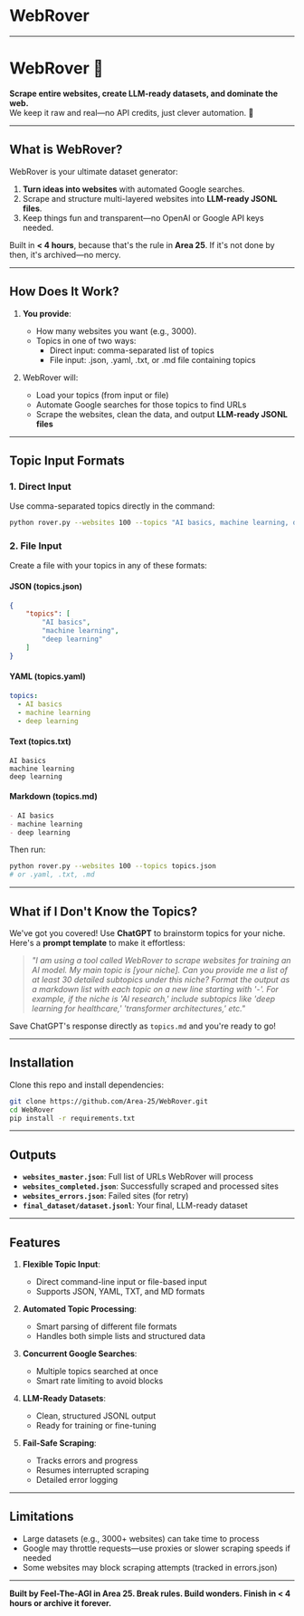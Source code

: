 # **WebRover**

---

# WebRover 🚀  
**Scrape entire websites, create LLM-ready datasets, and dominate the web.**  
We keep it raw and real—no API credits, just clever automation. 🤖  

---

## **What is WebRover?**
WebRover is your ultimate dataset generator:  
1. **Turn ideas into websites** with automated Google searches.  
2. Scrape and structure multi-layered websites into **LLM-ready JSONL files**.  
3. Keep things fun and transparent—no OpenAI or Google API keys needed.  

Built in **< 4 hours**, because that's the rule in **Area 25**. If it's not done by then, it's archived—no mercy.

---

## **How Does It Work?**
1. **You provide**:
   - How many websites you want (e.g., 3000).  
   - Topics in one of two ways:
     - Direct input: comma-separated list of topics
     - File input: .json, .yaml, .txt, or .md file containing topics

2. WebRover will:
   - Load your topics (from input or file)
   - Automate Google searches for those topics to find URLs
   - Scrape the websites, clean the data, and output **LLM-ready JSONL files**

---

## **Topic Input Formats**

### **1. Direct Input**
Use comma-separated topics directly in the command:
```bash
python rover.py --websites 100 --topics "AI basics, machine learning, deep learning"
```

### **2. File Input**
Create a file with your topics in any of these formats:

#### JSON (topics.json)
```json
{
    "topics": [
        "AI basics",
        "machine learning",
        "deep learning"
    ]
}
```

#### YAML (topics.yaml)
```yaml
topics:
  - AI basics
  - machine learning
  - deep learning
```

#### Text (topics.txt)
```text
AI basics
machine learning
deep learning
```

#### Markdown (topics.md)
```markdown
- AI basics
- machine learning
- deep learning
```

Then run:
```bash
python rover.py --websites 100 --topics topics.json
# or .yaml, .txt, .md
```

---

## **What if I Don't Know the Topics?**
We've got you covered! Use **ChatGPT** to brainstorm topics for your niche.  
Here's a **prompt template** to make it effortless:

> _"I am using a tool called WebRover to scrape websites for training an AI model. My main topic is [your niche]. Can you provide me a list of at least 30 detailed subtopics under this niche? Format the output as a markdown list with each topic on a new line starting with '-'. For example, if the niche is 'AI research,' include subtopics like 'deep learning for healthcare,' 'transformer architectures,' etc."_

Save ChatGPT's response directly as `topics.md` and you're ready to go!

---

## **Installation**
Clone this repo and install dependencies:
```bash
git clone https://github.com/Area-25/WebRover.git
cd WebRover
pip install -r requirements.txt
```

---

## **Outputs**
- **`websites_master.json`**: Full list of URLs WebRover will process
- **`websites_completed.json`**: Successfully scraped and processed sites
- **`websites_errors.json`**: Failed sites (for retry)
- **`final_dataset/dataset.jsonl`**: Your final, LLM-ready dataset

---

## **Features**
1. **Flexible Topic Input**:
   - Direct command-line input or file-based input
   - Supports JSON, YAML, TXT, and MD formats

2. **Automated Topic Processing**:
   - Smart parsing of different file formats
   - Handles both simple lists and structured data

3. **Concurrent Google Searches**:
   - Multiple topics searched at once
   - Smart rate limiting to avoid blocks

4. **LLM-Ready Datasets**:
   - Clean, structured JSONL output
   - Ready for training or fine-tuning

5. **Fail-Safe Scraping**:
   - Tracks errors and progress
   - Resumes interrupted scraping
   - Detailed error logging

---

## **Limitations**
- Large datasets (e.g., 3000+ websites) can take time to process
- Google may throttle requests—use proxies or slower scraping speeds if needed
- Some websites may block scraping attempts (tracked in errors.json)

---

**Built by Feel-The-AGI in Area 25. Break rules. Build wonders. Finish in < 4 hours or archive it forever.**  
